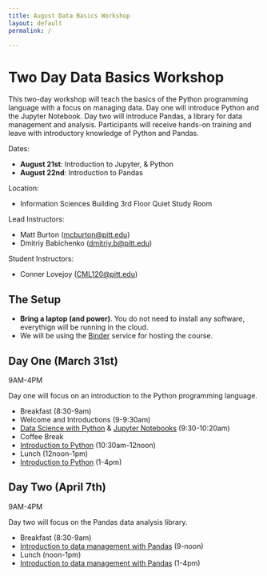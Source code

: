 ```yaml
---
title: August Data Basics Workshop
layout: default
permalink: /

---
```


# Two Day Data Basics Workshop

This two-day workshop will teach the basics of the Python programming language with a focus on managing data. Day one will introduce Python and the Jupyter Notebook. Day two will introduce Pandas, a library for data management and analysis. Participants will receive hands-on training and leave with introductory knowledge of Python and Pandas.

Dates:
- **August 21st**: Introduction to Jupyter, & Python
- **August 22nd**: Introduction to Pandas

Location:

* Information Sciences Building 3rd Floor Quiet Study Room 


Lead Instructors:

- Matt Burton (mcburton@pitt.edu)
- Dmitriy Babichenko (dmitriy.b@pitt.edu)

Student Instructors:

- Conner Lovejoy (CML120@pitt.edu)


## The Setup

* **Bring a laptop (and power)**. You do not need to install any software, everythign will be running in the cloud.
* We will be using the [Binder](https://mybinder.org/) service for hosting the course.

## Day One (March 31st)

9AM-4PM

Day one will focus on an introduction to the Python programming language.

* Breakfast (8:30-9am)
* Welcome and Introductions (9-9:30am)
* [Data Science with Python](data-science-demo/) & [Jupyter Notebooks](jupyter-notebooks/) (9:30-10:20am)
* Coffee Break
* [Introduction to Python](intro-to-python/) (10:30am-12noon)
* Lunch (12noon-1pm)
* [Introduction to Python](intro-to-python/) (1-4pm)



## Day Two (April 7th)

9AM-4PM

Day two will focus on the Pandas data analysis library.

* Breakfast (8:30-9am)
* [Introduction to data management with Pandas](intro-to-pandas/) (9-noon)
* Lunch (noon-1pm)
* [Introduction to data management with Pandas](intro-to-pandas/) (1-4pm)



